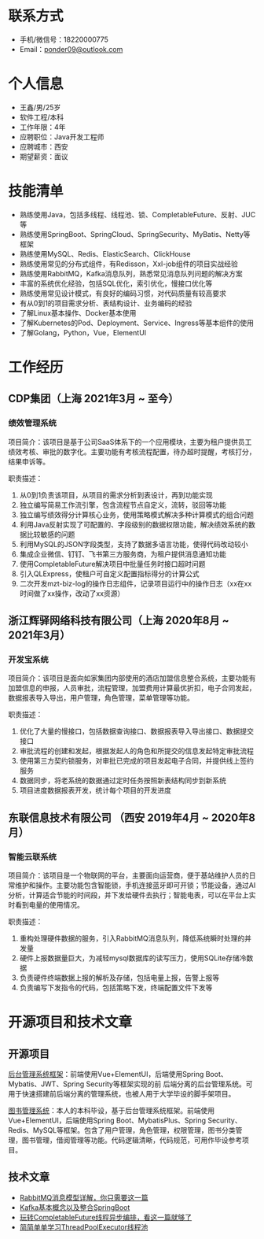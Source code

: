 # 联系方式

* 手机/微信号：18220000775
* Email：ponder09@outlook.com

# 个人信息

* 王鑫/男/25岁
* 软件工程/本科
* 工作年限：4年
* 应聘职位：Java开发工程师
* 应聘城市：西安
* 期望薪资：面议

# 技能清单

* 熟练使用Java，包括多线程、线程池、锁、CompletableFuture、反射、JUC等
* 熟练使用SpringBoot、SpringCloud、SpringSecurity、MyBatis、Netty等框架
* 熟练使用MySQL、Redis、ElasticSearch、ClickHouse
* 熟练使用常见的分布式组件，有Redisson，Xxl-job组件的项目实战经验
* 熟练使用RabbitMQ，Kafka消息队列，熟悉常见消息队列问题的解决方案
* 丰富的系统优化经验，包括SQL优化，索引优化，慢接口优化等
* 熟练使用常见设计模式，有良好的编码习惯，对代码质量有较高要求
* 有从0到1的项目需求分析、表结构设计、业务编码的经验
* 了解Linux基本操作、Docker基本使用
* 了解Kubernetes的Pod、Deployment、Service、Ingress等基本组件的使用
* 了解Golang，Python，Vue，ElementUI

# 工作经历

## CDP集团（上海 2021年3月 ~ 至今）

### 绩效管理系统

项目简介：该项目是基于公司SaaS体系下的一个应用模块，主要为租户提供员工绩效考核、审批的数字化。主要功能有考核流程配置，待办超时提醒，考核打分，结果申诉等。

职责描述：

1. 从0到1负责该项目，从项目的需求分析到表设计，再到功能实现
2. 独立编写简易工作流引擎，包含流程节点自定义，流转，驳回等功能
3. 独立编写绩效得分计算核心业务，使用策略模式解决多种计算模式的组合问题
4. 利用Java反射实现了可配置的、字段级别的数据权限功能，解决绩效系统的数据比较敏感的问题
5. 利用MySQL的JSON字段类型，支持了数据多语言功能，使得代码改动较小
6. 集成企业微信、钉钉、飞书第三方服务商，为租户提供消息通知功能
7. 使用CompletableFuture解决项目中批量任务时接口超时问题
8. 引入QLExpress，使租户可自定义配置指标得分的计算公式
9. 二次开发mzt-biz-log的操作日志组件，记录项目运行中的操作日志（xx在xx时间做了xx操作，改动了xx资源）

## 浙江辉驿网络科技有限公司（上海 2020年8月 ~ 2021年3月）

### 开发宝系统

项目简介：该项目是面向如家集团内部使用的酒店加盟信息整合系统，主要功能有加盟信息的申报，人员审批，流程管理，加盟费用计算最优折扣，电子合同发起，数据报表导入导出，用户管理，角色管理，菜单管理等功能。

职责描述：

1. 优化了大量的慢接口，包括数据查询接口、数据报表导入导出接口、数据提交接口
2. 审批流程的创建和发起，根据发起人的角色和所提交的信息发起特定审批流程
3. 使用第三方契约锁服务，对审批已完成的项目发起电子合同，并提供线上签约服务
4. 数据同步，将老系统的数据通过定时任务按照新表结构同步到新系统
5. 项目进度数据报表开发，统计每个项目的开发进度

## 东联信息技术有限公司 （西安 2019年4月 ~ 2020年8月）

### 智能云联系统

项目简介：该项目是一个物联网的平台，主要面向运营商，便于基站维护人员的日常维护和操作。主要功能包含智能锁，手机连接蓝牙即可开锁；节能设备，通过AI分析，计算适合节能的时间段，并下发给硬件去执行；智能电表，可以在平台上实时看到电量的使用情况。

职责描述：

1. 重构处理硬件数据的服务，引入RabbitMQ消息队列，降低系统瞬时处理的并发量
3. 硬件上报数据量巨大，为减轻mysql数据库的读写压力，使用SQLite存储冷数据
4. 负责硬件终端数据上报的解析及存储，包括电量上报，告警上报等
6. 负责编写下发指令的代码，包括策略下发，终端配置文件下发等

# 开源项目和技术文章

## 开源项目
[后台管理系统框架](https://github.com/WangXin3/Spirngboot_vue)：前端使用Vue+ElementUI，后端使用Spring Boot、Mybatis、JWT、Spring Security等框架实现的前	后端分离的后台管理系统。可用于快速搭建前后端分离的管理系统，也被人用于大学毕设的脚手架项目。

[图书管理系统](https://github.com/WangXin3/library-management)：本人的本科毕设，基于后台管理系统框架。前端使用Vue+ElementUI，后端使用Spring Boot、MybatisPlus、Spring Security、Redis、MySQL等框架。包含了用户管理，角色管理，权限管理，图书分类管理，图书管理，借阅管理等功能。代码逻辑清晰，代码规范，可用作毕设参考项目。

## 技术文章

* [RabbitMQ消息模型详解，你只需要这一篇](https://blog.csdn.net/w306026355/article/details/105467182)
* [Kafka基本概念以及整合SpringBoot](https://blog.csdn.net/w306026355/article/details/128584232)
* [玩转CompletableFuture线程异步编排，看这一篇就够了](https://blog.csdn.net/w306026355/article/details/109707269)
* [简简单单学习ThreadPoolExecutor线程池](https://blog.csdn.net/w306026355/article/details/109586661)
